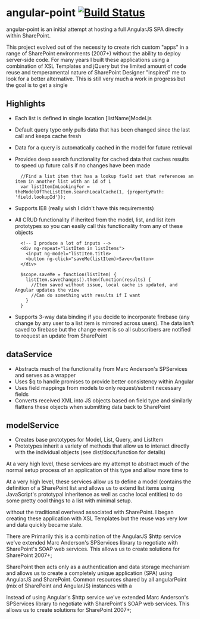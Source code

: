 angular-point [![Build Status](https://travis-ci.org/scatcher/angular-point.png?branch=master)](https://travis-ci.org/scatcher/angular-point)
============

angular-point is an initial attempt at hosting a full AngularJS SPA directly within SharePoint.

This project evolved out of the necessity to create rich custom "apps" in a range of SharePoint environments (2007+) without the ability to deploy server-side code.  For many years I built these applications using a combination of XSL Templates and jQuery but the limited amount of code reuse and temperamental nature of SharePoint Designer "inspired" me to look for a better alternative.  This is still very much a work in progress but the goal is to get a single

Highlights
---------
* Each list is defined in single location [listName]Model.js
* Default query type only pulls data that has been changed since the last call and keeps cache fresh
* Data for a query is automatically cached in the model for future retrieval
* Provides deep search functionality for cached data that caches results to speed up future calls if no changes have been made

        //Find a list item that has a lookup field set that references an item in another list with an id of 1
        var listItemImLookingFor = theModelOfTheListItem.searchLocalCache(1, {propertyPath: 'field.lookupId'});
* Supports IE8 (really wish I didn't have this requirements)
* All CRUD functionality if iherited from the model, list, and list item prototypes so you can easily call this functionality from any of these objects
 
        <!-- I produce a lot of inputs -->
        <div ng-repeat="listItem in listItems"> 
          <input ng-model="listItem.title>
          <button ng-click="saveMe(listItem)>Save</button>
        </div>

        $scope.saveMe = function(listItem) {
          listItem.saveChanges().then(function(results) {
            //Item saved without issue, local cache is updated, and Angular updates the view
            //Can do something with results if I want
          }
        }
* Supports 3-way data binding if you decide to incorporate firebase (any change by any user to a list item is mirrored across users).  The data isn't saved to firebase but the change event is so all subscribers are notified to request an update from SharePoint

dataService
---------
* Abstracts much of the functionality from Marc Anderson's SPServices and serves as a wrapper
* Uses $q to handle promises to provide better consistency within Angular
* Uses field mappings from models to only request/submit necessary fields
* Converts received XML into JS objects based on field type and similarly flattens these objects when submitting data back to SharePoint

modelService
---------
* Creates base prototypes for Model, List, Query, and ListItem
* Prototypes inherit a variety of methods that allow us to interact directly with the individual objects (see dist/docs/function for details)


At a very high level, these services are my attempt to abstract much of the normal setup process of an application of this type and allow more time to  

At a very high level, these services allow us to define a model (contains the definition of a SharePoint list and allows us to extend list items using JavaScript's prototypal inheritence as well as cache local entities) to do some pretty cool things to a list with minimal setup.

without the traditional overhead associated with SharePoint.  I began creating these application with XSL Templates but the reuse was very low and data quickly became stale.

There are Primarily this is a  combination of the AngularJS $http service we've extended Marc Anderson's SPServices library to negotiate with SharePoint's SOAP web services.  This allows us to create solutions for SharePoint 2007+;

SharePoint then acts only as a authentication and data storage mechanism and allows us to create a completely unique application (SPA) using AngularJS and SharePoint.
Common resources shared by all angularPoint (mix of SharePoint and AngularJS) instances with a

Instead of using Angular's $http service we've extended Marc Anderson's SPServices library to negotiate with SharePoint's SOAP web services.  This allows us to create solutions for SharePoint 2007+;

